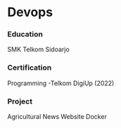 # Devops

### Education
SMK Telkom Sidoarjo

###  Certification
Programming 
-Telkom DigiUp (2022)

### Project 
Agricultural News Website
Docker
